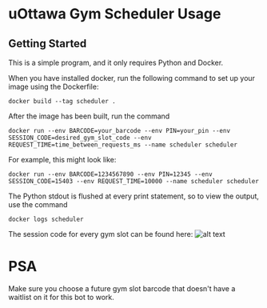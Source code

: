 # uOttawa Gym Scheduler Usage

## Getting Started
This is a simple program, and it only requires Python and Docker.

When you have installed docker, run the following command to set up your image using the Dockerfile:

```docker build --tag scheduler .```

After the image has been built, run the command 

```docker run --env BARCODE=your_barcode --env PIN=your_pin --env SESSION_CODE=desired_gym_slot_code --env REQUEST_TIME=time_between_requests_ms --name scheduler scheduler```

For example, this might look like:

```docker run --env BARCODE=1234567890 --env PIN=12345 --env SESSION_CODE=15403 --env REQUEST_TIME=10000 --name scheduler scheduler```

The Python stdout is flushed at every print statement, so to view the output, use the command

```docker logs scheduler```

The session code for every gym slot can be found here:
![alt text](https://github.com/photonized/uOttawa-Gym-Scheduler/blob/main/barcode.png "session code example")

# PSA
Make sure you choose a future gym slot barcode that doesn't have a waitlist on it for this bot to work.
